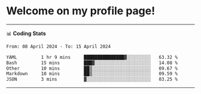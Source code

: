 # Welcome on my profile page!
<!-- print(("dralla"[::-1]+"s").capitalize()) -->

<!-- ---
👨🏻‍💻 **Busy With**
* Learning new Skills.
* Building small Projects.
* Being helpful. -->

---
📊 **Coding Stats**
<!--START_SECTION:waka-->

```txt
From: 08 April 2024 - To: 15 April 2024

YAML         1 hr 9 mins     ███████████████▓░░░░░░░░░   63.32 %
Bash         15 mins         ███▓░░░░░░░░░░░░░░░░░░░░░   14.08 %
Other        10 mins         ██▒░░░░░░░░░░░░░░░░░░░░░░   09.67 %
Markdown     10 mins         ██▒░░░░░░░░░░░░░░░░░░░░░░   09.59 %
JSON         3 mins          ▓░░░░░░░░░░░░░░░░░░░░░░░░   03.25 %
```

<!--END_SECTION:waka-->
---

